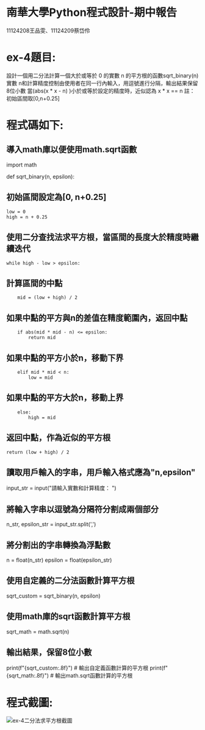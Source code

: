# 南華大學Python程式設計-期中報告
11124208王品雯、11124209蔡岱伶

# ex-4題目:
設計一個用二分法計算一個大於或等於 0 的實數 n 的平方根的函數sqrt_binary(n) 
實數 n和計算精度控制由使用者在同一行內輸入，用逗號進行分隔，輸出結果保留8位小數 
當(abs(x * x - n) )小於或等於設定的精度時，近似認為 x * x == n
註：初始區間取[0,n+0.25]

# 程式碼如下:
## 導入math庫以便使用math.sqrt函數
import math

def sqrt_binary(n, epsilon):
## 初始區間設定為[0, n+0.25]
    low = 0
    high = n + 0.25
## 使用二分查找法求平方根，當區間的長度大於精度時繼續迭代
    while high - low > epsilon:
## 計算區間的中點
        mid = (low + high) / 2
## 如果中點的平方與n的差值在精度範圍內，返回中點
        if abs(mid * mid - n) <= epsilon:
            return mid
## 如果中點的平方小於n，移動下界
        elif mid * mid < n:
            low = mid
## 如果中點的平方大於n，移動上界
        else:
            high = mid
    
## 返回中點，作為近似的平方根
    return (low + high) / 2

## 讀取用戶輸入的字串，用戶輸入格式應為"n,epsilon"
input_str = input("請輸入實數和計算精度： ")
## 將輸入字串以逗號為分隔符分割成兩個部分
n_str, epsilon_str = input_str.split(',')
## 將分割出的字串轉換為浮點數
n = float(n_str)
epsilon = float(epsilon_str)

## 使用自定義的二分法函數計算平方根
sqrt_custom = sqrt_binary(n, epsilon)

## 使用math庫的sqrt函數計算平方根
sqrt_math = math.sqrt(n)

## 輸出結果，保留8位小數
print(f"{sqrt_custom:.8f}")  # 輸出自定義函數計算的平方根
print(f"{sqrt_math:.8f}")  # 輸出math.sqrt函數計算的平方根

# 程式截圖:
![ex-4二分法求平方根截圖]()
